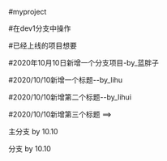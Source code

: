 #myproject

#在dev1分支中操作

#已经上线的项目想要

#2020年10月10日新增一个分支项目-by_蓝胖子

#2020/10/10新增一个标题--by_lihu

#2020/10/10新增第二个标题--by_lihui

#2020/10/10新增第三个标题 ==>

主分支  by 10.10

分支 by 10.10


